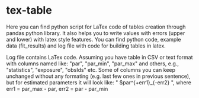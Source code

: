 # tex-table
Here you can find python script for LaTex code of tables creation through pandas python library. It also helps you to write values with errors (upper and lower) with latex style features. You can find python code, example data (fit_results) and log file with code for building tables in latex.

Log file contains LaTex code. Assuming you have table in CSV or text format with columns named like: "par", "par_min", "par_max" and others, e.g., "statistics", "exposure", "obsIds" etc. Some of columns you can keep unchanged without any formating (e.g. last few ones in previous sentence), but for estimated parameters it will look like: " $par^{+err1}_{-err2} ", where err1 = par_max - par, err2 = par - par_min
